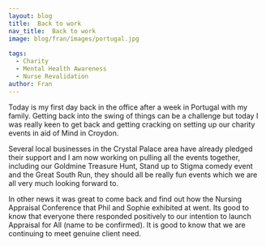 ```yaml
---
layout: blog
title:  Back to work
nav_title:  Back to work
image: blog/fran/images/portugal.jpg
  
tags:
  - Charity
  - Mental Health Awareness
  - Nurse Revalidation
author: Fran
---
```


Today is my first day back in the office after a week in Portugal with my family. Getting back into the swing of things can be a challenge but today I was really keen to get back and getting cracking on setting up our charity events in aid of Mind in Croydon.

Several local businesses in the Crystal Palace area have already pledged their support and I am now working on pulling all the events together, including our Goldmine Treasure Hunt, Stand up to Stigma comedy event and the Great South Run, they should all be really fun events which we are all very much looking forward to.

In other news it was great to come back and find out how the Nursing Appraisal Conference that Phil and Sophie exhibited at went. Its good to know that everyone there responded positively to our intention to launch Appraisal for All (name to be confirmed). It is good to know that we are continuing to meet genuine client need.

